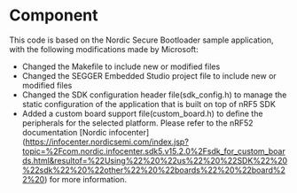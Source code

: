 # Component
This code is based on the Nordic Secure Bootloader sample application, with the following modifications made by Microsoft:
- Changed the Makefile to include new or modified files 
- Changed the SEGGER Embedded Studio project file to include new or modified files 
- Changed the SDK configuration header file(sdk_config.h) to manage the static configuration of the application that is built on top of nRF5 SDK
- Added a custom board support file(custom_board.h) to define the peripherals for the selected platform. Please refer to the nRF52 documentation [Nordic infocenter] (https://infocenter.nordicsemi.com/index.jsp?topic=%2Fcom.nordic.infocenter.sdk5.v15.2.0%2Fsdk_for_custom_boards.html&resultof=%22Using%22%20%22us%22%20%22SDK%22%20%22sdk%22%20%22other%22%20%22boards%22%20%22board%22%20) for more information.

